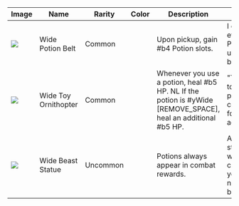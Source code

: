 | Image | Name | Rarity | Color | Description | Flavor |
| ----- | ---- | ------ | ----- | ----------- | ------ |
| ![](relics/PotionBelt.png) | Wide Potion Belt | Common |  | Upon pickup, gain #b4 Potion slots. | I can hold even more Potions using this belt! |
| ![](relics/ToyOrnithopter.png) | Wide Toy Ornithopter | Common |  | Whenever you use a potion, heal #b5 HP. NL If the potion is #yWide [REMOVE_SPACE], heal an additional #b5 HP. | "This little toy is the perfect companion for the lone adventurer!" |
| ![](relics/WhiteBeastStatue.png) | Wide Beast Statue | Uncommon |  | Potions always appear in combat rewards. | A white statue of a wide creature you have never seen before. |
